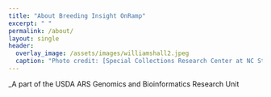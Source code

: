 ```yaml
---
title: "About Breeding Insight OnRamp"
excerpt: " "
permalink: /about/
layout: single
header:
  overlay_image: /assets/images/williamshall2.jpeg
  caption: "Photo credit: [Special Collections Research Center at NC State University Libraries](https://d.lib.ncsu.edu/collections/catalog/mc00336_Williams-Hall-July-2009#?c=&m=&s=&cv=&xywh=-801%2C-213%2C5179%2C2546)"
---
```



_A part of the USDA ARS Genomics and Bioinformatics Research Unit

